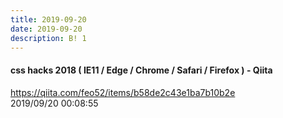 ```yaml
---
title: 2019-09-20
date: 2019-09-20
description: B! 1
---
```


#### css hacks 2018 ( IE11 / Edge / Chrome / Safari / Firefox ) - Qiita
https://qiita.com/feo52/items/b58de2c43e1ba7b10b2e<br>
2019/09/20 00:08:55<br>


